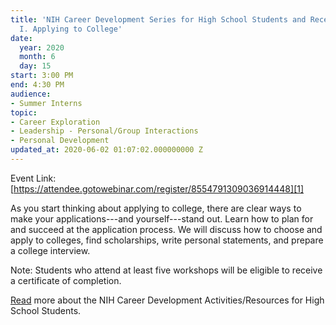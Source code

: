 ```yaml
---
title: 'NIH Career Development Series for High School Students and Recent Graduates:
  I. Applying to College'
date:
  year: 2020
  month: 6
  day: 15
start: 3:00 PM
end: 4:30 PM
audience:
- Summer Interns
topic:
- Career Exploration
- Leadership - Personal/Group Interactions
- Personal Development
updated_at: 2020-06-02 01:07:02.000000000 Z
---
```

Event Link:
[https://attendee.gotowebinar.com/register/8554791309036914448][1]

As you start thinking about applying to college, there are clear ways to
make your applications---and yourself---stand out. Learn how to plan for
and succeed at the application process. We will discuss how to choose
and apply to colleges, find scholarships, write personal statements, and
prepare a college interview.

Note: Students who attend at least five workshops will be eligible to
receive a certificate of completion.

[Read][2] more about the NIH Career Development Activities/Resources for
High School Students.



[1]: https://attendee.gotowebinar.com/register/8554791309036914448
[2]: https://www.training.nih.gov/nih_career_development_activities/resources_for_high_school_students

